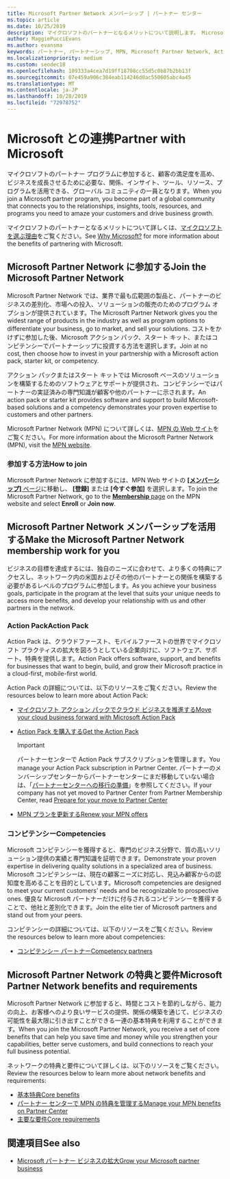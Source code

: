 ```yaml
---
title: Microsoft Partner Network メンバーシップ | パートナー センター
ms.topic: article
ms.date: 10/25/2019
description: マイクロソフトのパートナーとなるメリットについて説明します。 Microsoft Partner Network では、業界で最も広範囲の製品と、パートナーのビジネスの差別化、市場への投入、ソリューションの販売のためのプログラム オプションが提供されています。
author: MaggiePucciEvans
ms.author: evansma
keywords: パートナー, パートナーシップ, MPN, Microsoft Partner Network, Action Pack, MAPS, Action Pack のサブスクリプション, 特典, MPN 特典, メンバーシップ, Silver コンピテンシー, Gold コンピテンシー
ms.localizationpriority: medium
ms.custom: seodec18
ms.openlocfilehash: 109333a4cea7d19ff18708cc55d5c0b87b2bb13f
ms.sourcegitcommit: 07e459a906c384eab114246d0ac550605abc4a45
ms.translationtype: MT
ms.contentlocale: ja-JP
ms.lasthandoff: 10/28/2019
ms.locfileid: "72978752"
---
```

# <a name="partner-with-microsoft"></a><span data-ttu-id="63597-105">Microsoft との連携</span><span class="sxs-lookup"><span data-stu-id="63597-105">Partner with Microsoft</span></span>

<span data-ttu-id="63597-106">マイクロソフトのパートナー プログラムに参加すると、顧客の満足度を高め、ビジネスを成長させるために必要な、関係、インサイト、ツール、リソース、プログラムを活用できる、グローバル コミュニティの一員となります。</span><span class="sxs-lookup"><span data-stu-id="63597-106">When you join a Microsoft partner program, you become part of a global community that connects you to the relationships, insights, tools, resources, and programs you need to amaze your customers and drive business growth.</span></span>

<span data-ttu-id="63597-107">マイクロソフトのパートナーとなるメリットについて詳しくは、[マイクロソフトを選ぶ理由](https://partner.microsoft.com/business-opportunities/why-microsoft)をご覧ください。</span><span class="sxs-lookup"><span data-stu-id="63597-107">See [Why Microsoft?](https://partner.microsoft.com/business-opportunities/why-microsoft) for more information about the benefits of partnering with Microsoft.</span></span> 

## <a name="join-the-microsoft-partner-network"></a><span data-ttu-id="63597-108">Microsoft Partner Network に参加する</span><span class="sxs-lookup"><span data-stu-id="63597-108">Join the Microsoft Partner Network</span></span>

<!-- 12/5/18 The content below was copied and pasted directly from the Membership page of the MPN site (https://partner.microsoft.com/membership)-->

<span data-ttu-id="63597-109">Microsoft Partner Network では、業界で最も広範囲の製品と、パートナーのビジネスの差別化、市場への投入、ソリューションの販売のためのプログラム オプションが提供されています。</span><span class="sxs-lookup"><span data-stu-id="63597-109">The Microsoft Partner Network gives you the widest range of products in the industry as well as program options to differentiate your business, go to market, and sell your solutions.</span></span> <span data-ttu-id="63597-110">コストをかけずに参加した後、Microsoft アクション パック、スタート キット、またはコンピテンシーでパートナーシップに投資する方法を選択します。</span><span class="sxs-lookup"><span data-stu-id="63597-110">Join at no cost, then choose how to invest in your partnership with a Microsoft action pack, starter kit, or competency.</span></span>

<span data-ttu-id="63597-111">アクション パックまたはスタート キットでは Microsoft ベースのソリューションを構築するためのソフトウェアとサポートが提供され、コンピテンシーではパートナーの実証済みの専門知識が顧客や他のパートナーに示されます。</span><span class="sxs-lookup"><span data-stu-id="63597-111">An action pack or starter kit provides software and support to build Microsoft-based solutions and a competency demonstrates your proven expertise to customers and other partners.</span></span>

<span data-ttu-id="63597-112">Microsoft Partner Network (MPN) について詳しくは、[MPN の Web サイト](https://partner.microsoft.com/commercial)をご覧ください。</span><span class="sxs-lookup"><span data-stu-id="63597-112">For more information about the Microsoft Partner Network (MPN), visit the [MPN website](https://partner.microsoft.com/commercial).</span></span>

### <a name="how-to-join"></a><span data-ttu-id="63597-113">参加する方法</span><span class="sxs-lookup"><span data-stu-id="63597-113">How to join</span></span>

<span data-ttu-id="63597-114">Microsoft Partner Network に参加するには、MPN Web サイトの [ **[メンバーシップ]** ページ](https://partner.microsoft.com/membership)に移動し、 **[登録]** または **[今すぐ参加]** を選択します。</span><span class="sxs-lookup"><span data-stu-id="63597-114">To join the Microsoft Partner Network, go to the [**Membership** page](https://partner.microsoft.com/membership) on the MPN website and select **Enroll** or **Join now**.</span></span>

## <a name="make-the-microsoft-partner-network-membership-work-for-you"></a><span data-ttu-id="63597-115">Microsoft Partner Network メンバーシップを活用する</span><span class="sxs-lookup"><span data-stu-id="63597-115">Make the Microsoft Partner Network membership work for you</span></span>

<!-- 10/25/2019 The content below content from the Membership pages of the MPN site (https://partner.microsoft.com/membership) and additional updated content.-->

<span data-ttu-id="63597-116">ビジネスの目標を達成するには、独自のニーズに合わせて、より多くの特典にアクセスし、ネットワーク内の米国およびその他のパートナーとの関係を構築する必要があるレベルのプログラムに参加します。</span><span class="sxs-lookup"><span data-stu-id="63597-116">As you achieve your business goals, participate in the program at the level that suits your unique needs to access more benefits, and develop your relationship with us and other partners in the network.</span></span>

### <a name="action-pack"></a><span data-ttu-id="63597-117">Action Pack</span><span class="sxs-lookup"><span data-stu-id="63597-117">Action Pack</span></span>

<span data-ttu-id="63597-118">Action Pack は、クラウドファースト、モバイルファーストの世界でマイクロソフト プラクティスの拡大を図ろうとしている企業向けに、ソフトウェア、サポート、特典を提供します。</span><span class="sxs-lookup"><span data-stu-id="63597-118">Action Pack offers software, support, and benefits for businesses that want to begin, build, and grow their Microsoft practice in a cloud-first, mobile-first world.</span></span> 

<span data-ttu-id="63597-119">Action Pack の詳細については、以下のリソースをご覧ください。</span><span class="sxs-lookup"><span data-stu-id="63597-119">Review the resources below to learn more about Action Pack:</span></span>

- [<span data-ttu-id="63597-120">マイクロソフト アクション パックでクラウド ビジネスを推進する</span><span class="sxs-lookup"><span data-stu-id="63597-120">Move your cloud business forward with Microsoft Action Pack</span></span>](https://partner.microsoft.com/membership/action-pack)

- [<span data-ttu-id="63597-121">Action Pack を購入する</span><span class="sxs-lookup"><span data-stu-id="63597-121">Get the Action Pack</span></span>](mpn-get-action-pack.md)
  
    >[!IMPORTANT]
    ><span data-ttu-id="63597-122">パートナーセンターで Action Pack サブスクリプションを管理します。</span><span class="sxs-lookup"><span data-stu-id="63597-122">You manage your Action Pack subscription in Partner Center.</span></span> <span data-ttu-id="63597-123">パートナーのメンバーシップセンターからパートナーセンターにまだ移動していない場合は、「[パートナーセンターへの移行の準備](partner-center/prepare-pmc-pc-migration.md)」を参照してください。</span><span class="sxs-lookup"><span data-stu-id="63597-123">If your company has not yet moved to Partner Center from Partner Membership Center, read [Prepare for your move to Partner Center](partner-center/prepare-pmc-pc-migration.md)</span></span>  

- [<span data-ttu-id="63597-124">MPN プランを更新する</span><span class="sxs-lookup"><span data-stu-id="63597-124">Renew your MPN offers</span></span>](renew-mpn-offers.md)

### <a name="competencies"></a><span data-ttu-id="63597-125">コンピテンシー</span><span class="sxs-lookup"><span data-stu-id="63597-125">Competencies</span></span>

<span data-ttu-id="63597-126">Microsoft コンピテンシーを獲得すると、専門のビジネス分野で、質の高いソリューション提供の実績と専門知識を証明できます。</span><span class="sxs-lookup"><span data-stu-id="63597-126">Demonstrate your proven expertise in delivering quality solutions in a specialized area of business.</span></span> <span data-ttu-id="63597-127">Microsoft コンピテンシーは、現在の顧客ニーズに対応し、見込み顧客からの認知度を高めることを目的としています。</span><span class="sxs-lookup"><span data-stu-id="63597-127">Microsoft competencies are designed to meet your current customers’ needs and be recognizable to prospective ones.</span></span> <span data-ttu-id="63597-128">優良な Microsoft パートナーだけに付与されるコンピテンシーを獲得することで、他社と差別化できます。</span><span class="sxs-lookup"><span data-stu-id="63597-128">Join the elite tier of Microsoft partners and stand out from your peers.</span></span>

<span data-ttu-id="63597-129">コンピテンシーの詳細については、以下のリソースをご覧ください。</span><span class="sxs-lookup"><span data-stu-id="63597-129">Review the resources below to learn more about competencies:</span></span>

- [<span data-ttu-id="63597-130">コンピテンシー パートナー</span><span class="sxs-lookup"><span data-stu-id="63597-130">Competency partners</span></span>](https://partner.microsoft.com/membership/competencies)

## <a name="microsoft-partner-network-benefits-and-requirements"></a><span data-ttu-id="63597-131">Microsoft Partner Network の特典と要件</span><span class="sxs-lookup"><span data-stu-id="63597-131">Microsoft Partner Network benefits and requirements</span></span>

<span data-ttu-id="63597-132">Microsoft Partner Network に参加すると、時間とコストを節約しながら、能力の向上、お客様へのより良いサービスの提供、関係の構築を通じて、ビジネスの可能性を最大限に引き出すことができる一連の基本特典を利用することができます。</span><span class="sxs-lookup"><span data-stu-id="63597-132">When you join the Microsoft Partner Network, you receive a set of core benefits that can help you save time and money while you strengthen your capabilities, better serve customers, and build connections to reach your full business potential.</span></span>

<span data-ttu-id="63597-133">ネットワークの特典と要件について詳しくは、以下のリソースをご覧ください。</span><span class="sxs-lookup"><span data-stu-id="63597-133">Review the resources below to learn more about network benefits and requirements:</span></span>

- [<span data-ttu-id="63597-134">基本特典</span><span class="sxs-lookup"><span data-stu-id="63597-134">Core benefits</span></span>](https://partner.microsoft.com/membership/core-benefits#simple-tab-content-1)
- [<span data-ttu-id="63597-135">パートナー センターで MPN の特典を管理する</span><span class="sxs-lookup"><span data-stu-id="63597-135">Manage your MPN benefits on Partner Center</span></span>](manage-your-partner-network-benefits.md)
- [<span data-ttu-id="63597-136">主要な要件</span><span class="sxs-lookup"><span data-stu-id="63597-136">Core requirements</span></span>](https://partner.microsoft.com/membership/core-benefits#simple-tab-content-2)

## <a name="see-also"></a><span data-ttu-id="63597-137">関連項目</span><span class="sxs-lookup"><span data-stu-id="63597-137">See also</span></span>
- [<span data-ttu-id="63597-138">Microsoft パートナー ビジネスの拡大</span><span class="sxs-lookup"><span data-stu-id="63597-138">Grow your Microsoft partner business</span></span>](grow-your-business.md)
